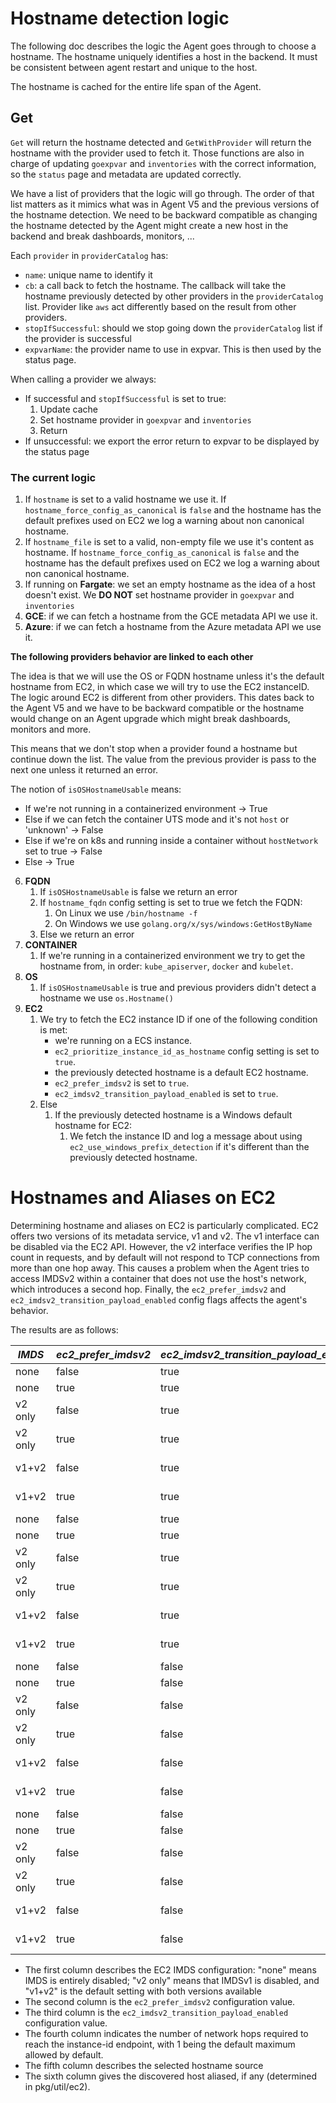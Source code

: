 # Hostname detection logic

The following doc describes the logic the Agent goes through to choose a hostname. The hostname uniquely identifies a
host in the backend. It must be consistent between agent restart and unique to the host.

The hostname is cached for the entire life span of the Agent.

## Get

`Get` will return the hostname detected and `GetWithProvider` will return the hostname with the provider used to fetch
it. Those functions are also in charge of updating `goexpvar` and `inventories` with the correct information, so the
`status` page and metadata are updated correctly.

We have a list of providers that the logic will go through. The order of that list matters as it mimics what was in
Agent V5 and the previous versions of the hostname detection. We need to be backward compatible as changing the hostname
detected by the Agent might create a new host in the backend and break dashboards, monitors, ...

Each `provider` in `providerCatalog` has:

- `name`: unique name to identify it
- `cb`: a call back to fetch the hostname. The callback will take the hostname previously detected by other providers in
  the `providerCatalog` list. Provider like `aws` act differently based on the result from other providers.
- `stopIfSuccessful`: should we stop going down the `providerCatalog` list if the provider is successful
- `expvarName`: the provider name to use in expvar. This is then used by the status page.

When calling a provider we always:

- If successful and `stopIfSuccessful` is set to true:
  1. Update cache
  2. Set hostname provider in `goexpvar` and `inventories`
  3. Return
- If unsuccessful: we export the error return to expvar to be displayed by the status page

### The current logic

1. If `hostname` is set to a valid hostname we use it. If `hostname_force_config_as_canonical` is `false` and the hostname
   has the default prefixes used on EC2 we log a warning about non canonical hostname.
2. If `hostname_file` is set to a valid, non-empty file we use it's content as hostname. If
   `hostname_force_config_as_canonical` is `false` and the hostname has the default prefixes used on EC2 we log a warning
   about non canonical hostname.
3. If running on **Fargate**: we set an empty hostname as the idea of a host doesn't exist. We **DO NOT** set hostname
   provider in `goexpvar` and `inventories`
4. **GCE**: if we can fetch a hostname from the GCE metadata API we use it.
5. **Azure**: if we can fetch a hostname from the Azure metadata API we use it.

**The following providers behavior are linked to each other**

The idea is that we will use the OS or FQDN hostname unless it's the default hostname from EC2, in which case we will
try to use the EC2 instanceID. The logic around EC2 is different from other providers. This dates back to the Agent V5
and we have to be backward compatible or the hostname would change on an Agent upgrade which might break dashboards,
monitors and more.

This means that we don't stop when a provider found a hostname but continue down the list. The value from the previous
provider is pass to the next one unless it returned an error.

The notion of `isOSHostnameUsable` means:

- If we're not running in a containerized environment -> True
- Else if we can fetch the container UTS mode and it's not `host` or 'unknown' -> False
- Else if we're on k8s and running inside a container without `hostNetwork` set to true -> False
- Else -> True

6. **FQDN**
   1. If `isOSHostnameUsable` is false we return an error
   2. If `hostname_fqdn` config setting is set to true we fetch the FQDN:
      1. On Linux we use `/bin/hostname -f`
      2. On Windows we use `golang.org/x/sys/windows:GetHostByName`
   3. Else we return an error
7. **CONTAINER**
   1. If we're running in a containerized environment we try to get the hostname from, in order: `kube_apiserver`,
      `docker` and `kubelet`.
8. **OS**
   1. If `isOSHostnameUsable` is true and previous providers didn't detect a hostname we use `os.Hostname()`
9. **EC2**
   1. We try to fetch the EC2 instance ID if one of the following condition is met:
        - we're running on a ECS instance.
        - `ec2_prioritize_instance_id_as_hostname` config setting is set to `true`.
        - the previously detected hostname is a default EC2 hostname.
        - `ec2_prefer_imdsv2` is set to `true`.
        - `ec2_imdsv2_transition_payload_enabled` is set to `true`.
   2. Else
      1. If the previously detected hostname is a Windows default hostname for EC2:
         1. We fetch the instance ID and log a message about using `ec2_use_windows_prefix_detection` if it's
            different than the previously detected hostname.

# Hostnames and Aliases on EC2

Determining hostname and aliases on EC2 is particularly complicated.
EC2 offers two versions of its metadata service, v1 and v2.
The v1 interface can be disabled via the EC2 API.
However, the v2 interface verifies the IP hop count in requests, and by default will not respond to TCP connections from more than one hop away.
This causes a problem when the Agent tries to access IMDSv2 within a container that does not use the host's network, which introduces a second hop.
Finally, the `ec2_prefer_imdsv2` and `ec2_imdsv2_transition_payload_enabled` config flags affects the agent's behavior.

The results are as follows:

| _IMDS_  | _ec2_prefer_imdsv2_ | _ec2_imdsv2_transition_payload_enabled_ | _hops_needed_ | _hostname_ | _aliases_  |
| ------- | ------------------- | --------------------------------------- | ------ | ---------- | ---------- |
| none    | false               | true                                    | 1      | os         | none       |
| none    | true                | true                                    | 1      | os         | none       |
| v2 only | false               | true                                    | 1      | aws (i-..) | aws (i-..) |
| v2 only | true                | true                                    | 1      | aws (i-..) | aws (i-..) |
| v1+v2   | false               | true                                    | 1      | aws (i-..) | aws (i-..) |
| v1+v2   | true                | true                                    | 1      | aws (i-..) | aws (i-..) |
| none    | false               | true                                    | 2+     | os         | none       |
| none    | true                | true                                    | 2+     | os         | none       |
| v2 only | false               | true                                    | 2+     | os         | none       |
| v2 only | true                | true                                    | 2+     | os         | none       |
| v1+v2   | false               | true                                    | 2+     | os         | aws (i-..) |
| v1+v2   | true                | true                                    | 2+     | os         | aws (i-..) |
| none    | false               | false                                   | 1      | os         | none       |
| none    | true                | false                                   | 1      | os         | none       |
| v2 only | false               | false                                   | 1      | os         | none       |
| v2 only | true                | false                                   | 1      | aws (i-..) | aws (i-..) |
| v1+v2   | false               | false                                   | 1      | aws (i-..) | aws (i-..) |
| v1+v2   | true                | false                                   | 1      | aws (i-..) | aws (i-..) |
| none    | false               | false                                   | 2+     | os         | none       |
| none    | true                | false                                   | 2+     | os         | none       |
| v2 only | false               | false                                   | 2+     | os         | none       |
| v2 only | true                | false                                   | 2+     | os         | none       |
| v1+v2   | false               | false                                   | 2+     | os         | aws (i-..) |
| v1+v2   | true                | false                                   | 2+     | os         | aws (i-..) |

- The first column describes the EC2 IMDS configuration: "none" means IMDS is entirely disabled; "v2 only" means that IMDSv1 is disabled, and "v1+v2" is the default setting with both versions available
- The second column is the `ec2_prefer_imdsv2` configuration value.
- The third column is the `ec2_imdsv2_transition_payload_enabled` configuration value.
- The fourth column indicates the number of network hops required to reach the instance-id endpoint, with 1 being the default maximum allowed by default.
- The fifth column describes the selected hostname source
- The sixth column gives the discovered host aliased, if any (determined in pkg/util/ec2).